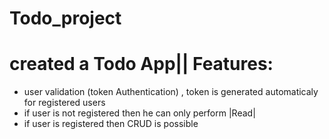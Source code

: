 # Todo_project

# created a Todo App|| Features:
* user validation (token Authentication) , token is generated automaticaly for registered users
* if user is not registered then he can only perform |Read|
* if user is registered then CRUD is possible 
